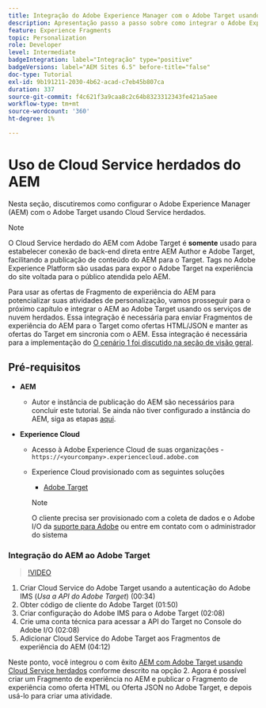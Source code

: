 ```yaml
---
title: Integração do Adobe Experience Manager com o Adobe Target usando o Cloud Service
description: Apresentação passo a passo sobre como integrar o Adobe Experience Manager (AEM) ao Adobe Target usando o AEM Cloud Service
feature: Experience Fragments
topic: Personalization
role: Developer
level: Intermediate
badgeIntegration: label="Integração" type="positive"
badgeVersions: label="AEM Sites 6.5" before-title="false"
doc-type: Tutorial
exl-id: 9b191211-2030-4b62-acad-c7eb45b807ca
duration: 337
source-git-commit: f4c621f3a9caa8c2c64b8323312343fe421a5aee
workflow-type: tm+mt
source-wordcount: '360'
ht-degree: 1%

---
```


# Uso de Cloud Service herdados do AEM

Nesta seção, discutiremos como configurar o Adobe Experience Manager (AEM) com o Adobe Target usando Cloud Service herdados.

>[!NOTE]
>
> O Cloud Service herdado do AEM com Adobe Target é **somente** usado para estabelecer conexão de back-end direta entre AEM Author e Adobe Target, facilitando a publicação de conteúdo do AEM para o Target. Tags no Adobe Experience Platform são usadas para expor o Adobe Target na experiência do site voltada para o público atendida pelo AEM.

Para usar as ofertas de Fragmento de experiência do AEM para potencializar suas atividades de personalização, vamos prosseguir para o próximo capítulo e integrar o AEM ao Adobe Target usando os serviços de nuvem herdados. Essa integração é necessária para enviar Fragmentos de experiência do AEM para o Target como ofertas HTML/JSON e manter as ofertas do Target em sincronia com o AEM. Essa integração é necessária para a implementação do [O cenário 1 foi discutido na seção de visão geral](./overview.md#personalization-using-aem-experience-fragment).

## Pré-requisitos

* **AEM**

   * Autor e instância de publicação do AEM são necessários para concluir este tutorial. Se ainda não tiver configurado a instância do AEM, siga as etapas [aqui](./implementation.md#set-up-aem).

* **Experience Cloud**
   * Acesso à Adobe Experience Cloud de suas organizações - `https://<yourcompany>.experiencecloud.adobe.com`
   * Experience Cloud provisionado com as seguintes soluções
      * [Adobe Target](https://experiencecloud.adobe.com)

     >[!NOTE]
     >
     > O cliente precisa ser provisionado com a coleta de dados e o Adobe I/O da [suporte para Adobe](https://helpx.adobe.com/br/contact/enterprise-support.ec.html) ou entre em contato com o administrador do sistema

### Integração do AEM ao Adobe Target

>[!VIDEO](https://video.tv.adobe.com/v/28428?quality=12&learn=on)

1. Criar Cloud Service do Adobe Target usando a autenticação do Adobe IMS (*Usa a API do Adobe Target*) (00:34)
2. Obter código de cliente do Adobe Target (01:50)
3. Criar configuração do Adobe IMS para o Adobe Target (02:08)
4. Crie uma conta técnica para acessar a API do Target no Console do Adobe I/O (02:08)
5. Adicionar Cloud Service do Adobe Target aos Fragmentos de experiência do AEM (04:12)

Neste ponto, você integrou o com êxito [AEM com Adobe Target usando Cloud Service herdados](./using-aem-cloud-services.md#integrating-aem-target-options) conforme descrito na opção 2. Agora é possível criar um Fragmento de experiência no AEM e publicar o Fragmento de experiência como oferta HTML ou Oferta JSON no Adobe Target, e depois usá-lo para criar uma atividade.
